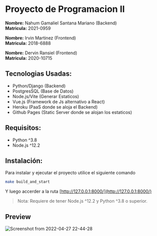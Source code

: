 # Proyecto de Programacion II

**Nombre:** Nahum Gamaliel Santana Mariano (Backend)<br>
**Matricula:** 2021-0959

**Nombre:** Irvin Martinez (Frontend)<br>
**Matricula:** 2018-6888

**Nombre:** Dervin Ransiel (Frontend)<br>
**Matricula:** 2020-10715

## Tecnologias Usadas:
- Python/Django (Backend)
- PostgresSQL (Base de Datos)
- Node.js/Vite (Generar Estaticos)
- Vue.js (Framework de Js alternativo a React)
- Heroku (PaaS donde se aloja el Backend)
- Github Pages (Static Server donde se alojan los estaticos)


## Requisitos:
- Python ^3.8
- Node.js ^12.2

## Instalación:

Para instalar y ejecutar el proyecto utilice el siguiente comando
```bash
make build_and_start
```

Y luego accerder a la ruta [http://127.0.0.1:8000/](http://127.0.0.1:8000/)

> Nota: Requiere de tener Node.js ^12.2 y Python ^3.8 o superior.

## Preview
![Screenshot from 2022-04-27 22-44-28](https://user-images.githubusercontent.com/37852973/165666352-d3ecd8b2-30ba-4125-9d63-fa3ecdb06fc5.png)

